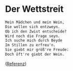 
# Der Wettstreit

```txt
Mein Mädchen und mein Wein,
Die wollen sich entzweyn.
Ob ich den Zwist entscheide?
Wird noch die Frage seyn.
Ich suche mich durch Beyde
Im Stillen zu erfreu'n.
Sie giebt mir größ're Freude:
Doch öft're giebt der Wein.
```

([Referenz](https://www.lieder.net/lieder/get_text.html?TextId=43657))
